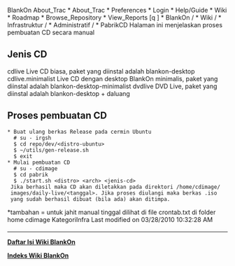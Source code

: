    BlankOn
 About_Trac
    * About_Trac
    * Preferences
    * Login
    * Help/Guide
    * Wiki
    * Roadmap
    * Browse_Repository
    * View_Reports
[q                 ]
    * BlankOn  /
    * Wiki  /
    * Infrastruktur  /
    * Administratif  /
    * PabrikCD
Halaman ini menjelaskan proses pembuatan CD secara manual
## Jenis CD
  cdlive
      Live CD biasa, paket yang diinstal adalah blankon-desktop
  cdlive.minimalist
      Live CD dengan desktop BlankOn minimalis, paket yang diinstal adalah
      blankon-desktop-minimalist
  dvdlive
      DVD Live, paket yang diinstal adalah blankon-desktop + daluang
## Proses pembuatan CD
    * Buat ulang berkas Release pada cermin Ubuntu
      # su - irgsh
      $ cd repo/dev/<distro-ubuntu>
      $ ~/utils/gen-release.sh
      $ exit
    * Mulai pembuatan CD
      # su - cdimage
      $ cd pabrik
      $ ./start.sh <distro> <arch> <jenis-cd>
     Jika berhasil maka CD akan diletakkan pada direktori /home/cdimage/
     images/daily-live/<tanggal>. Jika proses diulangi maka berkas .iso
     yang sudah berhasil dibuat (bila ada) akan ditimpa.
*tambahan = untuk jahit manual tinggal dilihat di file crontab.txt di folder
home cdimage
KategoriInfra
Last modified on 03/28/2010 10:32:28 AM
#### 
    
 
 
 
 
 
---
[**Daftar Isi Wiki BlankOn**](/DaftarIsi/README.md)
 
[**Indeks Wiki BlankOn**](/Indeks.md)
